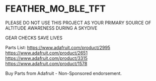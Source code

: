 # FEATHER_MO_BLE_TFT

PLEASE DO NOT USE THIS PROJECT AS YOUR PRIMARY SOURCE OF ALTITUDE AWARENESS DURING A SKYDIVE

GEAR CHECKS SAVE LIVES

Parts List:
https://www.adafruit.com/product/2995 <br>
https://www.adafruit.com/product/2651 <br>
https://www.adafruit.com/product/3315 <br>
https://www.adafruit.com/product/1578 <br>

Buy Parts from Adafruit - Non-Sponsored endorsement.
